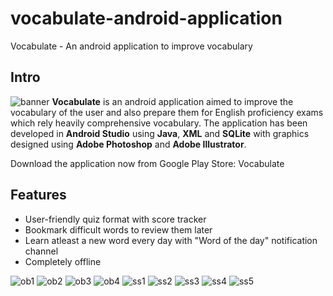 # vocabulate-android-application
Vocabulate - An android application to improve vocabulary
## Intro
![banner](/ss/feature_graphic.jpg)
**Vocabulate** is an android application aimed to improve the vocabulary of the user and also prepare them for English proficiency exams which rely heavily comprehensive vocabulary. The application has been developed in **Android Studio** using **Java**, **XML** and **SQLite** with graphics designed using **Adobe Photoshop** and **Adobe Illustrator**.

Download the application now from Google Play Store: Vocabulate

## Features
* User-friendly quiz format with score tracker 
* Bookmark difficult words to review them later
* Learn atleast a new word every day with "Word of the day" notification channel
* Completely offline

![ob1](/ss/ob1.png) ![ob2](/ss/ob2.png)
![ob3](/ss/ob3.png) ![ob4](/ss/ob4.png)
![ss1](/ss/ss1.jpg) ![ss2](/ss/ss2.jpg)
![ss3](/ss/ss3.jpg) ![ss4](/ss/ss4.jpg)
![ss5](/ss/ss5.jpg)
